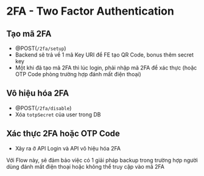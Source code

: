 # 2FA - Two Factor Authentication

## Tạo mã 2FA

- @POST(`/2fa/setup`)
- Backend sẽ trả về 1 mã Key URI để FE tạo QR Code, bonus thêm secret key
- Một khi đã tạo mã 2FA thì lúc login, phải nhập mã 2FA để xác thực (hoặc OTP Code phòng trường hợp đánh mất điện thoại)

## Vô hiệu hóa 2FA

- @POST(`/2fa/disable`)
- Xóa `totpSecret` của user trong DB

## Xác thực 2FA hoặc OTP Code

- Xảy ra ở API Login và API vô hiệu hóa 2FA

Với Flow này, sẽ đảm bảo việc có 1 giải pháp backup trong trường hợp người dùng đánh mất điện thoại hoặc không thể truy cập vào mã 2FA

